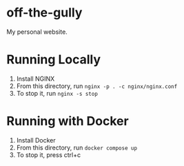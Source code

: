 # off-the-gully
My personal website.

# Running Locally
1. Install NGINX
2. From this directory, run `nginx -p . -c nginx/nginx.conf`
3. To stop it, run `nginx -s stop`

# Running with Docker
1. Install Docker
2. From this directory, run `docker compose up`
3. To stop it, press ctrl+c
